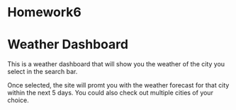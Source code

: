 # Homework6
# Weather Dashboard

This is a weather dashboard that will show you the weather of the city you select in the search bar.

Once selected, the site will promt you with the weather forecast for that city within the next 5 days. You could also check out multiple cities of your choice. 


